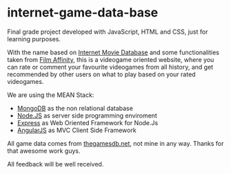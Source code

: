 # internet-game-data-base

Final grade project developed with JavaScript, HTML and CSS, just for learning purposes.

With the name based on [Internet Movie Database](www.imdb.com/) and some functionalities taken from [Film Affinity](www.filmaffinity.com/), this is a videogame oriented website, where you can rate or comment your favourite videogames from all history, and get recommended by other users on what to play based on your rated videogames.

We are using the MEAN Stack:
* [MongoDB](https://mongodb.org) as the non relational database
* [Node.JS](https://nodejs.org/) as server side programming enviroment
* [Express](http://expressjs.com/) as Web Oriented Framework for Node.Js
* [AngularJS](https://angularjs.org/) as MVC Client Side Framework

All game data comes from [thegamesdb.net](http://thegamesdb.net), not mine in any way. Thanks for that awesome work guys.

All feedback will be well received.
